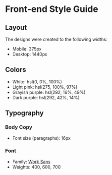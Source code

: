 # Front-end Style Guide

## Layout

The designs were created to the following widths:
- Mobile: 375px
- Desktop: 1440px

## Colors
- White: hsl(0, 0%, 100%)
- Light pink: hsl(275, 100%, 97%)
- Grayish purple: hsl(292, 16%, 49%)
- Dark purple: hsl(292, 42%, 14%)

## Typography

### Body Copy
- Font size (paragraphs): 16px

### Font
- Family: [Work Sans](https://fonts.google.com/specimen/Work+Sans)
- Weights: 400, 600, 700